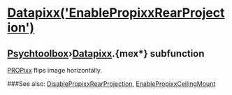 # [Datapixx('EnablePropixxRearProjection')](Datapixx-EnablePropixxRearProjection) 
## [Psychtoolbox](Pyschtoolbox)&#8250;[Datapixx](Datapixx).{mex*} subfunction


[PROPixx](PROPixx) flips image horizontally.  
  


###See also:
[DisablePropixxRearProjection](Datapixx-DisablePropixxRearProjection), [EnablePropixxCeilingMount](Datapixx-EnablePropixxCeilingMount)
